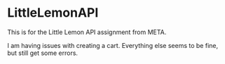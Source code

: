 # LittleLemonAPI

This is for the Little Lemon API assignment from META. 

I am having issues with creating a cart. Everything else seems to be fine, but still get some errors. 
